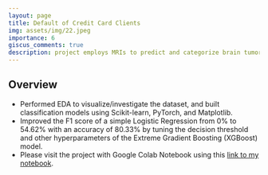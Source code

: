 ```yaml
---
layout: page
title: Default of Credit Card Clients
img: assets/img/22.jpeg
importance: 6
giscus_comments: true
description: project employs MRIs to predict and categorize brain tumor types, utilizing various machine learning models, image preprocessing techniques, and data augmentation
---
```

## Overview
- Performed EDA to visualize/investigate the dataset, and built classification models using Scikit-learn, PyTorch, and Matplotlib.
- Improved the F1 score of a simple Logistic Regression from 0% to 54.62% with an accuracy of 80.33% by tuning the decision threshold and other hyperparameters of the Extreme Gradient Boosting (XGBoost) model.
- Please visit the project with Google Colab Notebook using this [link to my notebook](https://colab.research.google.com/drive/1toTysuD14OgQ2ZWOpBp9GFO4iaahBt57?usp=sharing).

